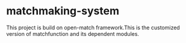 # matchmaking-system

This project is build on open-match framework.This is the customized version of matchfunction and its dependent modules.